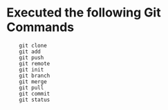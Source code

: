 # Executed the following Git Commands 
        git clone
        git add
        git push
        git remote
        git init
        git branch
        git merge
        git pull
        git commit
        git status